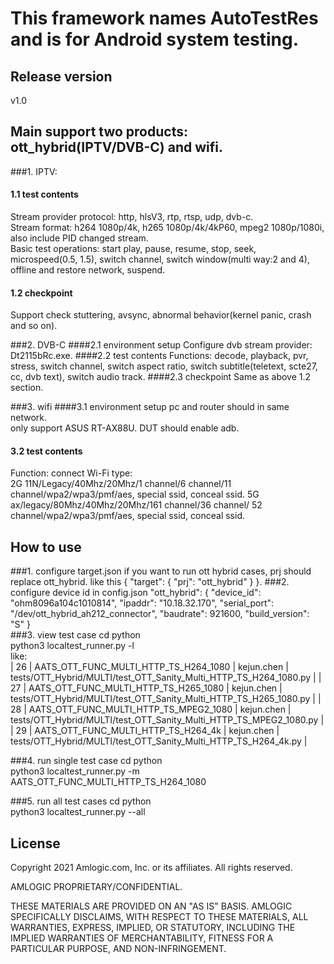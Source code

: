 # This framework names AutoTestRes and is for Android system testing. 

## Release version
v1.0

## Main support two products: ott_hybrid(IPTV/DVB-C) and wifi.
###1. IPTV:
#### 1.1 test contents
Stream provider protocol: http, hlsV3, rtp, rtsp, udp, dvb-c.  
Stream format: h264 1080p/4k, h265 1080p/4k/4kP60, mpeg2 1080p/1080i, also include PID changed stream.  
Basic test operations: start play, pause, resume, stop, seek, microspeed(0.5, 1.5), switch channel, switch window(multi way:2 and 4), offline and restore network, suspend.
#### 1.2 checkpoint
Support check stuttering, avsync, abnormal behavior(kernel panic, crash and so on).

###2. DVB-C
####2.1 environment setup
Configure dvb stream provider: Dt2115bRc.exe.
####2.2 test contents
Functions: decode, playback, pvr, stress, switch channel, switch aspect ratio, switch subtitle(teletext, scte27, cc, dvb text), switch audio track.
####2.3 checkpoint
Same as above 1.2 section.

###3. wifi
####3.1 environment setup
pc and router should in same network.  
only support ASUS RT-AX88U.
DUT should enable adb.
#### 3.2 test contents
Function: connect
Wi-Fi type:  
2G 11N/Legacy/40Mhz/20Mhz/1 channel/6 channel/11 channel/wpa2/wpa3/pmf/aes, special ssid, conceal ssid.
5G ax/legacy/80Mhz/40Mhz/20Mhz/161 channel/36 channel/ 52 channel/wpa2/wpa3/pmf/aes, special ssid, conceal ssid.

## How to use
###1. configure target.json
if you want to run ott hybrid cases, prj should replace ott_hybrid. 
like this {
    "target": {
        "prj": "ott_hybrid"
    }
}.
###2. configure device id in config.json
"ott_hybrid": {
            "device_id": "ohm8096a104c1010814",
            "ipaddr": "10.18.32.170",
            "serial_port": "/dev/ott_hybrid_ah212_connector",
            "baudrate": 921600,
            "build_version": "S"
        }  
###3. view test case
cd python  
python3 localtest_runner.py -l  
like:  
| 26 | AATS_OTT_FUNC_MULTI_HTTP_TS_H264_1080                                 | kejun.chen    | tests/OTT_Hybrid/MULTI/test_OTT_Sanity_Multi_HTTP_TS_H264_1080.py                               |
| 27 | AATS_OTT_FUNC_MULTI_HTTP_TS_H265_1080                                 | kejun.chen    | tests/OTT_Hybrid/MULTI/test_OTT_Sanity_Multi_HTTP_TS_H265_1080.py                               |
| 28 | AATS_OTT_FUNC_MULTI_HTTP_TS_MPEG2_1080                                | kejun.chen    | tests/OTT_Hybrid/MULTI/test_OTT_Sanity_Multi_HTTP_TS_MPEG2_1080.py                              |
| 29 | AATS_OTT_FUNC_MULTI_HTTP_TS_H264_4k                                   | kejun.chen    | tests/OTT_Hybrid/MULTI/test_OTT_Sanity_Multi_HTTP_TS_H264_4k.py                                 |

###4. run single test case
cd python  
python3 localtest_runner.py -m AATS_OTT_FUNC_MULTI_HTTP_TS_H264_1080

###5. run all test cases
cd python  
python3 localtest_runner.py --all

## License
Copyright 2021 Amlogic.com, Inc. or its affiliates. All rights reserved.   

AMLOGIC PROPRIETARY/CONFIDENTIAL.  

THESE MATERIALS ARE PROVIDED ON AN "AS IS" BASIS. AMLOGIC SPECIFICALLY
DISCLAIMS, WITH RESPECT TO THESE MATERIALS, ALL WARRANTIES, EXPRESS,
IMPLIED, OR STATUTORY, INCLUDING THE IMPLIED WARRANTIES OF MERCHANTABILITY,
FITNESS FOR A PARTICULAR PURPOSE, AND NON-INFRINGEMENT.
